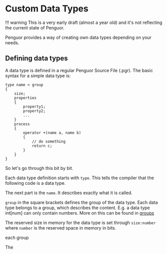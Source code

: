 # Custom Data Types

!!! warning
    This is a very early draft (almost a year old) and it's not reflecting the current state of Penguor.

Penguor provides a way of creating own data types depending on your needs.

## Defining data types

A data type is defined in a regular Penguor Source File (.pgr). The basic syntax for a simple data type is:

```Penguor
type name < group
{
    size;
    properties
    {
        property1;
        property2;
        ...
    }
    process
    {
        operator +(name a, name b)
        {
            // do something
            return c;
        }
    }
}

```

So let's go through this bit by bit.

Each data type definition starts with `type`. This tells the compiler that the following code is a data type.

The next part is the `name`. It describes exactly what it is called.

`group` in the square brackets defines the group of the data type. Each data type belongs to a group, which describes the content.
E.g. a data type int[num] can only contain numbers. More on this can be found in [groups](./Groups.md#Data_Types)

The reserved size in memory for the data type is set through `size:number` where `number` is the reserved space in memory in bits.

each group

The
